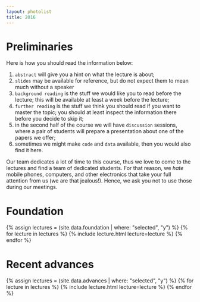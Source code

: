 ```yaml
---
layout: photolist
title: 2016
---
```


# Preliminaries 

Here is how you should read the information below:

1. `abstract` will give you a hint on what the lecture is about; 
2. `slides` may be available for reference, but do not expect them to mean much without a speaker
3. `background reading` is the stuff we would like you to read before the lecture; this will be available at least a week before the lecture;
4. `further reading` is the stuff we think you should read if you want to master the topic; you should at least inspect the information there before you decide to skip it;
5. in the second half of the course we will have `discussion` sessions, where a pair of students will prepare a presentation about one of the papers we offer; 
6. sometimes we might make `code` and `data` available, then you would also find it here.

Our team dedicates a lot of time to this course, thus we love to come to the lectures and find a team of dedicated students. 
For that reason, we *hate* mobile phones, computers, and other electronics that take your full attention from us (we are that jealous!).
Hence, we ask you not to use those during our meetings. 

# Foundation

{% assign lectures = (site.data.foundation | where: "selected", "y") %}
{% for lecture in lectures %}
{% include lecture.html lecture=lecture %}
{% endfor %}


# Recent advances

{% assign lectures = (site.data.advances | where: "selected", "y") %}
{% for lecture in lectures %}
{% include lecture.html lecture=lecture %}
{% endfor %}


